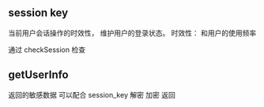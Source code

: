 ## session key
当前用户会话操作的时效性， 维护用户的登录状态。
时效性： 和用户的使用频率

通过 checkSession 检查

## getUserInfo
返回的敏感数据  可以配合  session_key 解密
加密 返回
